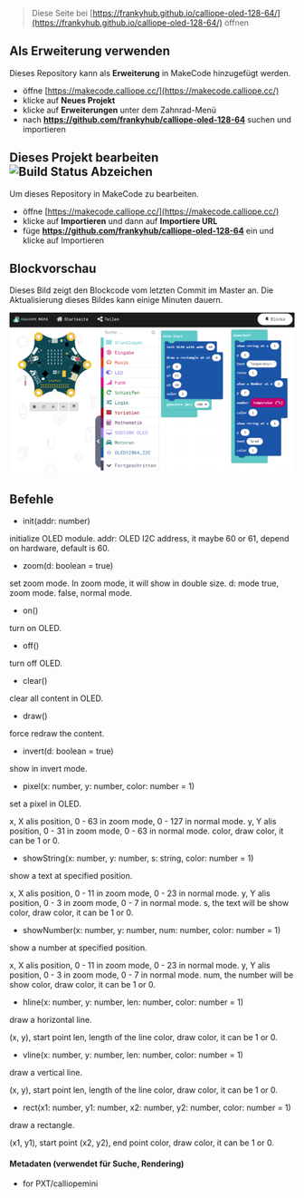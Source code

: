 
> Diese Seite bei [https://frankyhub.github.io/calliope-oled-128-64/](https://frankyhub.github.io/calliope-oled-128-64/) öffnen

## Als Erweiterung verwenden

Dieses Repository kann als **Erweiterung** in MakeCode hinzugefügt werden.

* öffne [https://makecode.calliope.cc/](https://makecode.calliope.cc/)
* klicke auf **Neues Projekt**
* klicke auf **Erweiterungen** unter dem Zahnrad-Menü
* nach **https://github.com/frankyhub/calliope-oled-128-64** suchen und importieren

## Dieses Projekt bearbeiten ![Build Status Abzeichen](https://github.com/frankyhub/calliope-oled-128-64/workflows/MakeCode/badge.svg)

Um dieses Repository in MakeCode zu bearbeiten.

* öffne [https://makecode.calliope.cc/](https://makecode.calliope.cc/)
* klicke auf **Importieren** und dann auf **Importiere URL**
* füge **https://github.com/frankyhub/calliope-oled-128-64** ein und klicke auf Importieren

## Blockvorschau

Dieses Bild zeigt den Blockcode vom letzten Commit im Master an.
Die Aktualisierung dieses Bildes kann einige Minuten dauern.

![Eine gerenderte Ansicht der Blöcke](https://github.com/frankyhub/calliope-oled-128-64/blob/master/calliope-oled.png)


## Befehle
- init(addr: number)

initialize OLED module. addr: OLED I2C address, it maybe 60 or 61, depend on hardware, default is 60.

- zoom(d: boolean = true)

set zoom mode. In zoom mode, it will show in double size.
d: mode
true, zoom mode.
false, normal mode.

- on()

turn on OLED.

- off()

turn off OLED.

- clear()

clear all content in OLED.

- draw()

force redraw the content.

- invert(d: boolean = true)

show in invert mode.

- pixel(x: number, y: number, color: number = 1)

set a pixel in OLED.

x, X alis position, 0 - 63 in zoom mode, 0 - 127 in normal mode.
y, Y alis position, 0 - 31 in zoom mode, 0 - 63 in normal mode.
color, draw color, it can be 1 or 0.

- showString(x: number, y: number, s: string, color: number = 1)

show a text at specified position.

x, X alis position, 0 - 11 in zoom mode, 0 - 23 in normal mode.
y, Y alis position, 0 - 3 in zoom mode, 0 - 7 in normal mode.
s, the text will be show
color, draw color, it can be 1 or 0.

- showNumber(x: number, y: number, num: number, color: number = 1)

show a number at specified position.

x, X alis position, 0 - 11 in zoom mode, 0 - 23 in normal mode.
y, Y alis position, 0 - 3 in zoom mode, 0 - 7 in normal mode.
num, the number will be show
color, draw color, it can be 1 or 0.

- hline(x: number, y: number, len: number, color: number = 1)

draw a horizontal line.

(x, y), start point
len, length of the line
color, draw color, it can be 1 or 0.

- vline(x: number, y: number, len: number, color: number = 1)

draw a vertical line.

(x, y), start point
len, length of the line
color, draw color, it can be 1 or 0.

- rect(x1: number, y1: number, x2: number, y2: number, color: number = 1)

draw a rectangle.

(x1, y1), start point
(x2, y2), end point
color, draw color, it can be 1 or 0.

#### Metadaten (verwendet für Suche, Rendering)

* for PXT/calliopemini
<script src="https://makecode.com/gh-pages-embed.js"></script><script>makeCodeRender("{{ site.makecode.home_url }}", "{{ site.github.owner_name }}/{{ site.github.repository_name }}");</script>
